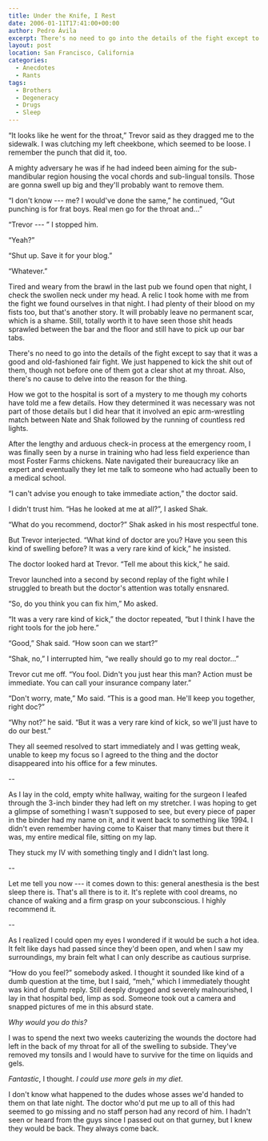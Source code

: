 ```yaml
---
title: Under the Knife, I Rest
date: 2006-01-11T17:41:00+00:00
author: Pedro Ávila
excerpt: There's no need to go into the details of the fight except to say that it was a good and old-fashioned fair fight. We just happened to kick the shit out of them.
layout: post
location: San Francisco, California
categories:
  - Anecdotes
  - Rants
tags:
  - Brothers
  - Degeneracy
  - Drugs
  - Sleep
---
```

“It looks like he went for the throat,” Trevor said as they dragged me to the sidewalk. I was clutching my left cheekbone, which seemed to be loose. I remember the punch that did it, too.

A mighty adversary he was if he had indeed been aiming for the sub-mandibular region housing the vocal chords and sub-lingual tonsils. Those are gonna swell up big and they'll probably want to remove them.

“I don't know --- me? I would've done the same,” he continued, “Gut punching is for frat boys. Real men go for the throat and...”

“Trevor --- ” I stopped him.

“Yeah?”

“Shut up. Save it for your blog.”

“Whatever.”

Tired and weary from the brawl in the last pub we found open that night, I check the swollen neck under my head. A relic I took home with me from the fight we found ourselves in that night. I had plenty of their blood on my fists too, but that's another story. It will probably leave no permanent scar, which is a shame. Still, totally worth it to have seen those shit heads sprawled between the bar and the floor and still have to pick up our bar tabs.

There's no need to go into the details of the fight except to say that it was a good and old-fashioned fair fight. We just happened to kick the shit out of them, though not before one of them got a clear shot at my throat. Also, there's no cause to delve into the reason for the thing.

How we got to the hospital is sort of a mystery to me though my cohorts have told me a few details. How they determined it was necessary was not part of those details but I did hear that it involved an epic arm-wrestling match between Nate and Shak followed by the running of countless red lights.

After the lengthy and arduous check-in process at the emergency room, I was finally seen by a nurse in training who had less field experience than most Foster Farms chickens. Nate navigated their bureaucracy like an expert and eventually they let me talk to someone who had actually been to a medical school.

“I can't advise you enough to take immediate action,” the doctor said.

I didn't trust him. “Has he looked at me at all?”, I asked Shak.

“What do you recommend, doctor?” Shak asked in his most respectful tone.

But Trevor interjected. “What kind of doctor are you? Have you seen this kind of swelling before? It was a very rare kind of kick,” he insisted.

The doctor looked hard at Trevor. “Tell me about this kick,” he said.

Trevor launched into a second by second replay of the fight while I struggled to breath but the doctor's attention was totally ensnared.

“So, do you think you can fix him,” Mo asked.

“It was a very rare kind of kick,” the doctor repeated, “but I think I have the right tools for the job here.”

“Good,” Shak said. “How soon can we start?”

“Shak, no,” I interrupted him, “we really should go to my real doctor...”

Trevor cut me off. “You fool. Didn't you just hear this man? Action must be immediate. You can call your insurance company later.”

“Don't worry, mate,” Mo said. “This is a good man. He'll keep you together, right doc?”

“Why not?” he said. “But it was a very rare kind of kick, so we'll just have to do our best.”

They all seemed resolved to start immediately and I was getting weak, unable to keep my focus so I agreed to the thing and the doctor disappeared into his office for a few minutes.

--

As I lay in the cold, empty white hallway, waiting for the surgeon I leafed through the 3-inch binder they had left on my stretcher. I was hoping to get a glimpse of something I wasn't supposed to see, but every piece of paper in the binder had my name on it, and it went back to something like 1994. I didn't even remember having come to Kaiser that many times but there it was, my entire medical file, sitting on my lap.

They stuck my IV with something tingly and I didn't last long.

--

Let me tell you now --- it comes down to this: general anesthesia is the best sleep there is. That's all there is to it. It's replete with cool dreams, no chance of waking and a firm grasp on your subconscious. I highly recommend it.

--

As I realized I could open my eyes I wondered if it would be such a hot idea. It felt like days had passed since they'd been open, and when I saw my surroundings, my brain felt what I can only describe as cautious surprise.

“How do you feel?” somebody asked. I thought it sounded like kind of a dumb question at the time, but I said, “meh,” which I immediately thought was kind of dumb reply. Still deeply drugged and severely malnourished, I lay in that hospital bed, limp as sod. Someone took out a camera and snapped pictures of me in this absurd state.

_Why would you do this?_

I was to spend the next two weeks cauterizing the wounds the doctore had left in the back of my throat for all of the swelling to subside. They've removed my tonsils and I would have to survive for the time on liquids and gels.

_Fantastic_, I thought. _I could use more gels in my diet_.

I don't know what happened to the dudes whose asses we'd handed to them on that late night. The doctor who'd put me up to all of this had seemed to go missing and no staff person had any record of him. I hadn't seen or heard from the guys since I passed out on that gurney, but I knew they would be back. They always come back.